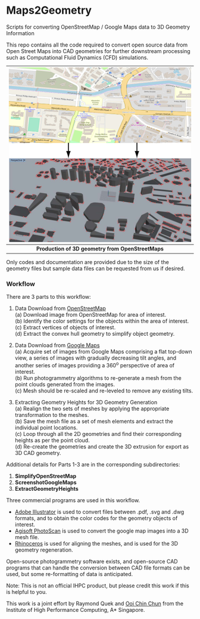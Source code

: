 # Maps2Geometry
Scripts for converting OpenStreetMap / Google Maps data to 3D Geometry Information

This repo contains all the code required to convert open source data from Open Street Maps into CAD geometries for further downstream processing such as Computational Fluid Dynamics (CFD) simulations.

| ![OSM to 3D geometry](https://github.com/ooichinchun/Maps2Geometry/blob/master/Conversion.jpg "OSM to 3D geometry") | 
|:--:| 
| **Production of 3D geometry from OpenStreetMaps** |

Only codes and documentation are provided due to the size of the geometry files but sample data files can be requested from us if desired.

### Workflow
There are 3 parts to this workflow:

1. Data Download from [OpenStreetMap](https://www.openstreetmap.org)  
   (a) Download image from OpenStreetMap for area of interest.   
   (b) Identify the color settings for the objects within the area of interest.  
   (c) Extract vertices of objects of interest.  
   (d) Extract the convex hull geometry to simplify object geometry.  

2. Data Download from [Google Maps](https://maps.google.com)  
   (a) Acquire set of images from Google Maps comprising a flat top-down view, a series of images with gradually decreasing tilt angles, and another series of images providing a 360<sup>o</sup> perspective of area of interest.  
   (b) Run photogrammetry algorithms to re-generate a mesh from the point clouds generated from the images.  
   (c) Mesh should be re-scaled and re-leveled to remove any existing tilts.  

3. Extracting Geometry Heights for 3D Geometry Generation  
   (a) Realign the two sets of meshes by applying the appropriate transformation to the meshes.  
   (b) Save the mesh file as a set of mesh elements and extract the individual point locations.  
   (c) Loop through all the 2D geometries and find their corresponding heights as per the point cloud.  
   (d) Re-create the geometries and create the 3D extrusion for export as 3D CAD geometry.  

Additional details for Parts 1-3 are in the corresponding subdirectories:
1. <b>SimplifyOpenStreetMap</b>
2. <b>ScreenshotGoogleMaps</b>
3. <b>ExtractGeometryHeights</b>

Three commercial programs are used in this workflow.  
 - [Adobe Illustrator](https://www.adobe.com/sea/products/illustrator.html) is used to convert files between .pdf, .svg and .dwg formats, and to obtain the color codes for the geometry objects of interest.  
 - [Agisoft PhotoScan](https://www.agisoft.com) is used to convert the google map images into a 3D mesh file.  
 - [Rhinoceros](https://www.rhino3d.com) is used for aligning the meshes, and is used for the 3D geometry regeneration.  
 
Open-source photogrammetry software exists, and open-source CAD programs that can handle the conversion between CAD file formats can be used, but some re-formatting of data is anticipated.

Note: This is not an official IHPC product, but please credit this work if this is helpful to you.

This work is a joint effort by Raymond Quek and [Ooi Chin Chun](mailto:ooicc@ihpc.a-star.edu.sg) from the Institute of High Performance Computing, A* Singapore.
